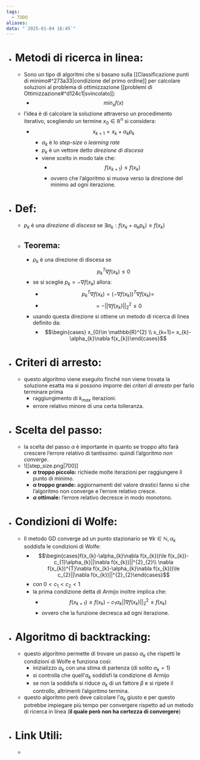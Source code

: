 ```yaml
---
tags:
  - TODO
aliases: 
data: "`2025-01-04 16:45`"
---
```

- # Metodi di ricerca in linea:
	- Sono un tipo di algoritmi che si basano sulla [[Classificazione punti di minimo#^273a33|condizione del primo ordine]] per calcolare soluzioni al problema di ottimizzazione [[problemi di Ottimizzazione#^d124c1|svincolato]]:
		- $$min_{x} f(x)$$ 
	- l’idea è di calcolare la soluzione attraverso un procedimento iterativo, scegliendo un termine $x_{0} \in \mathbb{R}^{n}$ si considera:
		- $$x_{k+1}=x_{k}+\alpha_{k}p_{k}$$
			- $\alpha_{k}$ è lo _step-size_ o _learning rate_ 
			- $p_{k}$ è un vettore detto _direzione di discesa_
			- viene scelto in modo tale che:
				- $$f(x_{k+1})\le f(x_{k})$$
				- ovvero che l’algoritmo si muova verso la direzione del minimo ad ogni iterazione.
- # Def:
	- $p_{k}$ è una _direzione di discesa_ se $\exists \alpha_{k}: f(x_{k}+\alpha_{k}p_{k})\le f(x_{k})$ 
	- ## Teorema:
		- $p_{k}$  è una direzione di discesa se $$p_{k}^{T}\nabla f(x_{k})\leq 0$$
		- se si sceglie $p_{k}=-\nabla f(x_{k})$ allora:
			- $$p_{k}^{T}\nabla f(x_{k})=(-\nabla f(x_{k}))^{T}\nabla f(x_{k})=$$
			- $$= - ||\nabla f(x_{k})||^{2}_{2}\le0$$
		- usando questa direzione si ottiene un metodo di ricerca di linea definito da:
			- $$\begin{cases} x_{0}\in \mathbb{R}^{2} \\ x_{k+1}= x_{k}-\alpha_{k}\nabla f(x_{k})\end{cases}$$
- # Criteri di arresto:
	- questo algoritmo viene eseguito finché non viene trovata la soluzione esatta ma si possono imporre dei _criteri di arresto_ per farlo terminare prima 
		- raggiungimento di $k_{max}$ iterazioni.
		- errore relativo minore di una certa tolleranza. 
- # Scelta del passo:
	- la scelta del passo $\alpha$ è importante in quanto se troppo alto farà crescere l’errore relativo di tantissimo: quindi l’algoritmo _non converge_.
	- ![[step_size.png|700]]
		- __$\alpha$ troppo piccolo:__ richiede molte iterazioni per raggiungere il punto di minimo.
		- __$\alpha$ troppo grande:__ aggiornamenti del valore drastici fanno si che l’algoritmo non converge e l’errore relativo cresce.
		- __$\alpha$ ottimale:__ l’errore relativo decresce in modo monotono.
- # Condizioni di Wolfe:
	- Il metodo GD converge ad un punto stazionario se $\forall k\in \mathbb{N}, \alpha_{k}$ soddisfa le condizioni di Wolfe:
		- $$\begin{cases}f(x_{k}-\alpha_{k}\nabla f(x_{k}))\le f(x_{k})-c_{1}\alpha_{k}||\nabla f(x_{k})||^{2}_{2}\\ \nabla f(x_{k})^{T}\nabla f(x_{k}-\alpha_{k}\nabla f(x_{k}))\le c_{2}||\nabla f(x_{k})||^{2}_{2}\end{cases}$$
		- con $0<c_{1}<c_{2}<1$ 
		- la prima condizione detta di _Armijo_ inoltre implica che:
			- $$f(x_{k+1})\le f(x_{k})-c_{1}\alpha_{k}||\nabla f(x_{k})||^{2}_{2}\le f(x_{k})$$
			- ovvero che la funzione decresca ad ogni iterazione. 
- # Algoritmo di backtracking:
	- questo algoritmo permette di trovare un passo $\alpha_{k}$ che rispetti le condizioni di Wolfe e funziona così:
		- inizializzo $\alpha_{k}$ con una stima di partenza (di solito $\alpha_{k}=1$)
		- si controlla che quell’$\alpha_{k}$ soddisfi la condizione di Armijo
		- se non la soddisfa si riduce $\alpha_{k}$ di un fattore $\beta$ e si ripete il controllo, altrimenti l’algoritmo termina.
	- questo algoritmo però deve calcolare l’$\alpha_{k}$ giusto e per questo potrebbe impiegare più tempo per convergere rispetto ad un metodo di ricerca in linea (__il quale però non ha certezza di convergere__) 
- # Link Utili:
	- 